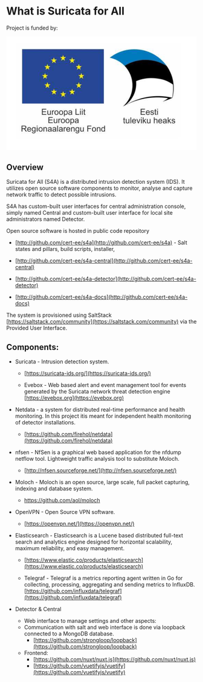 # What is Suricata for All

Project is funded by:

![Euroopa Liit Euroopa Regionaalarengu Fond, Eesti tuleviku heaks](../images/image_0.png)


## Overview

Suricata for All (S4A) is a distributed intrusion detection system (IDS). It utilizes open source software components to monitor, analyse and capture network traffic to detect possible intrusions.

S4A has custom-built user interfaces for central administration console, simply named Central and custom-built user interface for local site administrators named Detector.

Open source software is hosted in public code repository 

* [http://github.com/cert-ee/s4a](http://github.com/cert-ee/s4a) - Salt states and pillars, build scripts, installer,

* [http://github.com/cert-ee/s4a-central](http://github.com/cert-ee/s4a-central)

* [http://github.com/cert-ee/s4a-detector](http://github.com/cert-ee/s4a-detector)

* [http://github.com/cert-ee/s4a-docs](http://github.com/cert-ee/s4a-docs)

The system is provisioned using SaltStack [https://saltstack.com/community](https://saltstack.com/community) via the Provided User Interface.

## Components:

* Suricata - Intrusion detection system.

    * [https://suricata-ids.org/](https://suricata-ids.org/)

    * Evebox - Web based alert and event management tool for events generated by the Suricata network threat detection engine [https://evebox.org](https://evebox.org)

* Netdata - a system for distributed real-time performance and health monitoring. In this project itis meant for independent health monitoring of detector installations.

    * [https://github.com/firehol/netdata](https://github.com/firehol/netdata)

* nfsen - NfSen is a graphical web based application for the nfdump netflow tool. Lightweight traffic analysis tool to substitute Moloch.

    * [http://nfsen.sourceforge.net/](http://nfsen.sourceforge.net/)

* Moloch - Moloch is an open source, large scale, full packet capturing, indexing and database system.

    * https://github.com/aol/moloch

* OpenVPN - Open Source VPN software.

    * [https://openvpn.net/](https://openvpn.net/)

* Elasticsearch - Elasticsearch is a Lucene based distributed full-text search and analytics engine designed for horizontal scalability, maximum reliability, and easy management. 

    * [https://www.elastic.co/products/elasticsearch](https://www.elastic.co/products/elasticsearch)

    * Telegraf - Telegraf is a metrics reporting agent written in Go for collecting, processing, aggregating and sending metrics to InfluxDB. [https://github.com/influxdata/telegraf](https://github.com/influxdata/telegraf)

* Detector & Central
    * Web interface to manage settings and other aspects: 
    * Communication with salt and web interface is done via loopback connected to a MongoDB database.
        * [https://github.com/strongloop/loopback](https://github.com/strongloop/loopback)
    * Frontend:
        * [https://github.com/nuxt/nuxt.js](https://github.com/nuxt/nuxt.js)
        * [https://github.com/vuetifyjs/vuetify](https://github.com/vuetifyjs/vuetify)